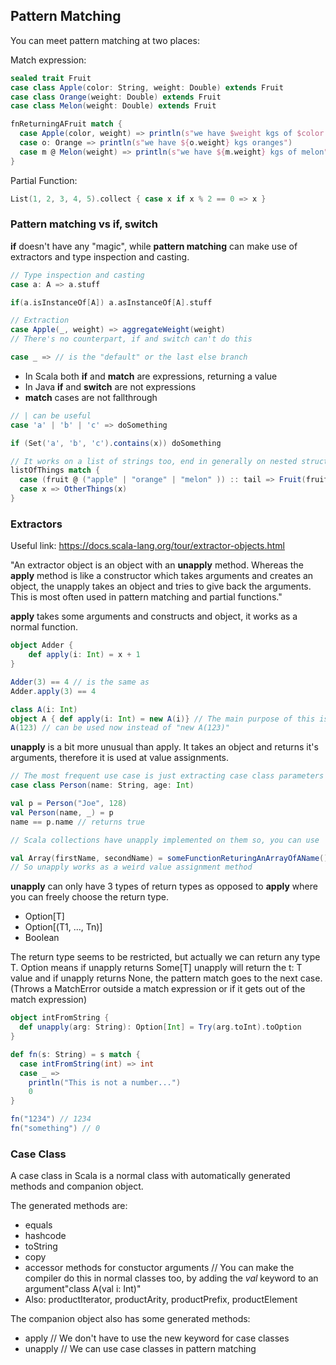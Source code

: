 ## Pattern Matching
You can meet pattern matching at two places:

Match expression:
```scala
sealed trait Fruit
case class Apple(color: String, weight: Double) extends Fruit
case class Orange(weight: Double) extends Fruit
case class Melon(weight: Double) extends Fruit

fnReturningAFruit match {
  case Apple(color, weight) => println(s"we have $weight kgs of $color apples")
  case o: Orange => println(s"we have ${o.weight} kgs oranges")
  case m @ Melon(weight) => println(s"we have ${m.weight} kgs of melon")
}
```
Partial Function:
```scala
List(1, 2, 3, 4, 5).collect { case x if x % 2 == 0 => x }
```


### Pattern matching vs if, switch
__if__ doesn't have any "magic", while __pattern matching__ can make use of extractors and type inspection and casting.

```scala
// Type inspection and casting
case a: A => a.stuff

if(a.isInstanceOf[A]) a.asInstanceOf[A].stuff

// Extraction
case Apple(_, weight) => aggregateWeight(weight)
// There's no counterpart, if and switch can't do this

case _ => // is the "default" or the last else branch
```
* In Scala both __if__ and __match__ are expressions, returning a value
* In Java __if__ and __switch__ are not expressions
* __match__ cases are not fallthrough

```scala
// | can be useful
case 'a' | 'b' | 'c' => doSomething

if (Set('a', 'b', 'c').contains(x)) doSomething

// It works on a list of strings too, end in generally on nested structures
listOfThings match {
  case (fruit @ ("apple" | "orange" | "melon" )) :: tail => Fruit(fruit)
  case x => OtherThings(x) 
}

```


### Extractors
Useful link: https://docs.scala-lang.org/tour/extractor-objects.html

"An extractor object is an object with an __unapply__ method. Whereas the __apply__ method is like a constructor which takes arguments and creates an object, the unapply takes an object and tries to give back the arguments. This is most often used in pattern matching and partial functions."

__apply__ takes some arguments and constructs and object, it works as a normal function.

```scala
object Adder {
    def apply(i: Int) = x + 1
}

Adder(3) == 4 // is the same as
Adder.apply(3) == 4 

class A(i: Int) 
object A { def apply(i: Int) = new A(i)} // The main purpose of this is that we don't have to use the new keyword
A(123) // can be used now instead of "new A(123)"
```

__unapply__ is a bit more unusual than apply. It takes an object and returns it's arguments, therefore it is used at value assignments.
```scala
// The most frequent use case is just extracting case class parameters
case class Person(name: String, age: Int)

val p = Person("Joe", 128)
val Person(name, _) = p
name == p.name // returns true

// Scala collections have unapply implemented on them so, you can use

val Array(firstName, secondName) = someFunctionReturingAnArrayOfAName()
// So unapply works as a weird value assignment method

```
__unapply__ can only have 3 types of return types as opposed to __apply__ where you can freely choose the return type.
* Option[T]
* Option[(T1, ..., Tn)] 
* Boolean

The return type seems to be restricted, but actually we can return any type T.
Option means if unapply returns Some[T] unapply will return the t: T value
and if unapply returns None, the pattern match goes to the next case. (Throws a MatchError outside a match expression or if it gets out of the match expression)
```scala
object intFromString {
  def unapply(arg: String): Option[Int] = Try(arg.toInt).toOption 
}

def fn(s: String) = s match {
  case intFromString(int) => int
  case _ =>
    println("This is not a number...") 
    0 
}

fn("1234") // 1234
fn("something") // 0
```

### Case Class
A case class in Scala is a normal class with automatically generated methods and companion object.

The generated methods are:
* equals
* hashcode
* toString
* copy
* accessor methods for constuctor arguments // You can make the compiler do this in normal classes too, by adding the _val_ keyword to an argument"class A(val i: Int)"
* Also: productIterator, productArity, productPrefix, productElement


The companion object also has some generated methods:
* apply   // We don't have to use the new keyword for case classes
* unapply // We can use case classes in pattern matching 



